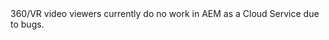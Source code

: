 <div class="unsupported">
    360/VR video viewers currently do no work in AEM as a Cloud Service due to bugs.
</div>
